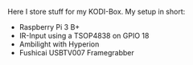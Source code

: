 
Here I store stuff for my KODI-Box. My setup in short:
 - Raspberry Pi 3 B+
 - IR-Input using a TSOP4838 on GPIO 18
 - Ambilight with Hyperion
 - Fushicai USBTV007 Framegrabber
 
